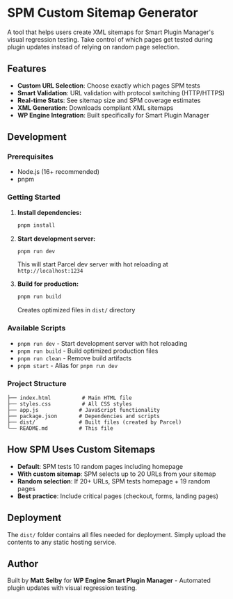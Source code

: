 # SPM Custom Sitemap Generator

A tool that helps users create XML sitemaps for Smart Plugin Manager's visual regression testing. Take control of which pages get tested during plugin updates instead of relying on random page selection.

## Features

- **Custom URL Selection**: Choose exactly which pages SPM tests
- **Smart Validation**: URL validation with protocol switching (HTTP/HTTPS)
- **Real-time Stats**: See sitemap size and SPM coverage estimates
- **XML Generation**: Downloads compliant XML sitemaps
- **WP Engine Integration**: Built specifically for Smart Plugin Manager

## Development

### Prerequisites

- Node.js (16+ recommended)
- pnpm

### Getting Started

1. **Install dependencies:**
   ```bash
   pnpm install
   ```

2. **Start development server:**
   ```bash
   pnpm run dev
   ```
   This will start Parcel dev server with hot reloading at `http://localhost:1234`

3. **Build for production:**
   ```bash
   pnpm run build
   ```
   Creates optimized files in `dist/` directory

### Available Scripts

- `pnpm run dev` - Start development server with hot reloading
- `pnpm run build` - Build optimized production files
- `pnpm run clean` - Remove build artifacts
- `pnpm start` - Alias for `pnpm run dev`

### Project Structure

```
├── index.html          # Main HTML file
├── styles.css          # All CSS styles
├── app.js             # JavaScript functionality
├── package.json       # Dependencies and scripts
├── dist/              # Built files (created by Parcel)
└── README.md          # This file
```

## How SPM Uses Custom Sitemaps

- **Default**: SPM tests 10 random pages including homepage
- **With custom sitemap**: SPM selects up to 20 URLs from your sitemap
- **Random selection**: If 20+ URLs, SPM tests homepage + 19 random pages
- **Best practice**: Include critical pages (checkout, forms, landing pages)

## Deployment

The `dist/` folder contains all files needed for deployment. Simply upload the contents to any static hosting service.

## Author

Built by **Matt Selby** for **WP Engine Smart Plugin Manager** - Automated plugin updates with visual regression testing.